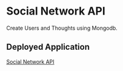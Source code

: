 # Social Network API
Create Users and Thoughts using Mongodb.
## Deployed Application 

[Social Network API](https://drive.google.com/file/d/1XmAXwjbrtRvImGBk2LEpidv9hYNfMjt6/view?usp=sharing)<br />


